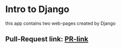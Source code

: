 # Intro to Django

this app contains two web-pages created by Django 

## Pull-Request link: [PR-link]()